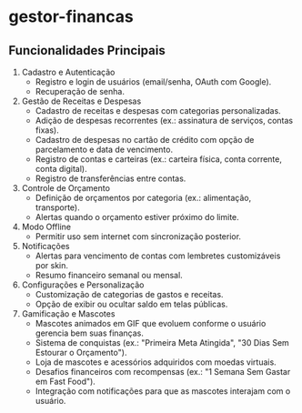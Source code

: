 # gestor-financas

## Funcionalidades Principais
1.	Cadastro e Autenticação
    - Registro e login de usuários (email/senha, OAuth com Google).
    - Recuperação de senha.
2.	Gestão de Receitas e Despesas
    - Cadastro de receitas e despesas com categorias personalizadas.
    - Adição de despesas recorrentes (ex.: assinatura de serviços, contas fixas).
    - Cadastro de despesas no cartão de crédito com opção de parcelamento e data de vencimento.
    - Registro de contas e carteiras (ex.: carteira física, conta corrente, conta digital).
    - Registro de transferências entre contas.
3.	Controle de Orçamento
    - Definição de orçamentos por categoria (ex.: alimentação, transporte).
    - Alertas quando o orçamento estiver próximo do limite.
4.	Modo Offline
    - Permitir uso sem internet com sincronização posterior.
5.	Notificações
    - Alertas para vencimento de contas com lembretes customizáveis por skin.
    - Resumo financeiro semanal ou mensal.
6.	Configurações e Personalização
    - Customização de categorias de gastos e receitas.
    - Opção de exibir ou ocultar saldo em telas públicas.
7.	Gamificação e Mascotes
    - Mascotes animados em GIF que evoluem conforme o usuário gerencia bem suas finanças.
    - Sistema de conquistas (ex.: "Primeira Meta Atingida", "30 Dias Sem Estourar o Orçamento").
    - Loja de mascotes e acessórios adquiridos com moedas virtuais.
    - Desafios financeiros com recompensas (ex.: "1 Semana Sem Gastar em Fast Food").
    - Integração com notificações para que as mascotes interajam com o usuário.


